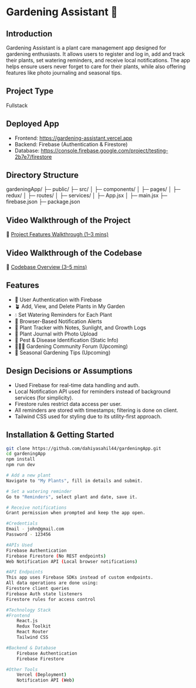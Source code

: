 # Gardening Assistant 🌱

## Introduction
Gardening Assistant is a plant care management app designed for gardening enthusiasts. It allows users to register and log in, add and track their plants, set watering reminders, and receive local notifications. The app helps ensure users never forget to care for their plants, while also offering features like photo journaling and seasonal tips.

## Project Type
Fullstack

## Deployed App
- Frontend: https://gardening-assistant.vercel.app  
- Backend: Firebase (Authentication & Firestore)  
- Database: https://console.firebase.google.com/project/testing-2b7e7/firestore

## Directory Structure
gardeningApp/
├─ public/
├─ src/
│ ├─ components/
│ ├─ pages/
│ ├─ redux/
│ ├─ routes/
│ ├─ services/
│ ├─ App.jsx
│ ├─ main.jsx
├─ firebase.json
├─ package.json


## Video Walkthrough of the Project
🎥 [Project Features Walkthrough (1–3 mins)](https://drive.google.com/drive/folders/1tOKTHwxXVUyZ3mAVCKzHJys70mYjUKfz)

## Video Walkthrough of the Codebase
🧠 [Codebase Overview (3–5 mins)](https://drive.google.com/drive/folders/1tOKTHwxXVUyZ3mAVCKzHJys70mYjUKfz)

## Features
- 🌿 User Authentication with Firebase
- 🪴 Add, View, and Delete Plants in My Garden
- 💧 Set Watering Reminders for Each Plant
- 🔔 Browser-Based Notification Alerts
- 🌱 Plant Tracker with Notes, Sunlight, and Growth Logs
- 📸 Plant Journal with Photo Upload
- 🐛 Pest & Disease Identification (Static Info)
- 🧑‍🤝‍🧑 Gardening Community Forum (Upcoming)
- 📅 Seasonal Gardening Tips (Upcoming)

## Design Decisions or Assumptions
- Used Firebase for real-time data handling and auth.
- Local Notification API used for reminders instead of background services (for simplicity).
- Firestore rules restrict data access per user.
- All reminders are stored with timestamps; filtering is done on client.
- Tailwind CSS used for styling due to its utility-first approach.

## Installation & Getting Started

```bash
git clone https://github.com/dahiyasahil44/gardeningApp.git
cd gardeningApp
npm install
npm run dev

# Add a new plant
Navigate to "My Plants", fill in details and submit.

# Set a watering reminder
Go to "Reminders", select plant and date, save it.

# Receive notifications
Grant permission when prompted and keep the app open.

#Credentials
Email - john@gmail.com
Password - 123456

#APIs Used
Firebase Authentication
Firebase Firestore (No REST endpoints)
Web Notification API (Local browser notifications)

#API Endpoints
This app uses Firebase SDKs instead of custom endpoints.
All data operations are done using:
Firestore client queries
Firebase Auth state listeners
Firestore rules for access control

#Technology Stack
#Frontend
    React.js
    Redux Toolkit
    React Router
    Tailwind CSS

#Backend & Database
    Firebase Authentication
    Firebase Firestore

#Other Tools
    Vercel (Deployment)
    Notification API (Web)
